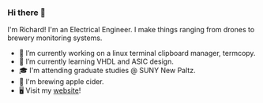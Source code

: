 ### Hi there 👋

I'm Richard! I'm an Electrical Engineer. I make things ranging from drones to brewery monitoring systems.
<!--
**richardmartino/richardmartino** is a ✨ _special_ ✨ repository because its `README.md` (this file) appears on your GitHub profile.

Here are some ideas to get you started:

-->

- 🔭 I’m currently working on a linux terminal clipboard manager, termcopy.
- 🌱 I’m currently learning VHDL and ASIC design.
- 🎓 I'm attending graduate studies @ SUNY New Paltz.
- 🍺 I'm brewing apple cider.
- 🖥️ Visit my [website](https://richardmartino.me)!

